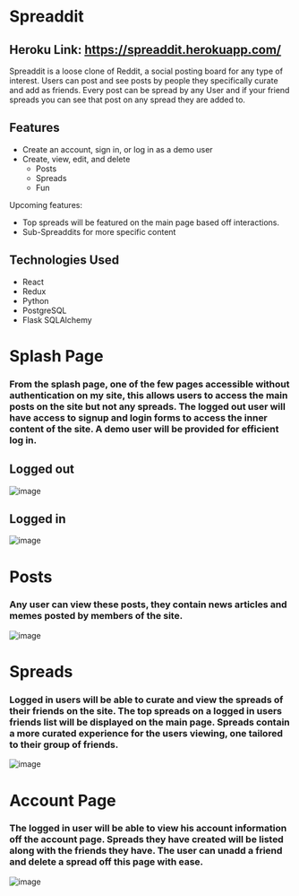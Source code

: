 # Spreaddit
## Heroku Link: https://spreaddit.herokuapp.com/

Spreaddit is a loose clone of Reddit, a social posting board for any type of interest. Users can post and see posts by people they specifically curate and add as friends. Every post can be spread by any User and if your friend spreads you can see that post on any spread they are added to.


## Features
- Create an account, sign in, or log in as a demo user
- Create, view, edit, and delete
   - Posts
   - Spreads
   - Fun


Upcoming features:
- Top spreads will be featured on the main page based off interactions.
- Sub-Spreaddits for more specific content

## Technologies Used
- React
- Redux
- Python
- PostgreSQL
- Flask SQLAlchemy



# Splash Page
### From the splash page, one of the few pages accessible without authentication on my site, this allows users to access the main posts on the site but not any spreads. The logged out user will have access to signup and login forms to access the inner content of the site. A demo user will be provided for efficient log in.
## Logged out
![image](https://user-images.githubusercontent.com/32913497/165056722-afb9eec0-d9ca-41e6-9952-f377336f40e9.png)
## Logged in
![image](https://user-images.githubusercontent.com/32913497/165056836-0ce28ed2-4856-49ff-92f7-1b711465a8ae.png)


# Posts
### Any user can view these posts, they contain news articles and memes posted by members of the site.
![image](https://user-images.githubusercontent.com/32913497/165056662-11fd77bb-755a-4ba1-acb8-83c3cdf41528.png)

# Spreads
### Logged in users will be able to curate and view the spreads of their friends on the site. The top spreads on a logged in users friends list will be displayed on the main page. Spreads contain a more curated experience for the users viewing, one tailored to their group of friends.
![image](https://user-images.githubusercontent.com/32913497/165056433-97cc68a4-edc1-4498-a6f7-8521adf12247.png)

# Account Page
### The logged in user will be able to view his account information off the account page. Spreads they have created will be listed along with the friends they have. The user can unadd a friend and delete a spread off this page with ease.
![image](https://user-images.githubusercontent.com/32913497/165056126-6ab6940f-0fa4-45a0-b364-d8d46f7e1245.png)
